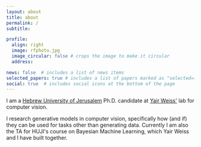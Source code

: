 ```yaml
---
layout: about
title: about
permalink: /
subtitle: 

profile:
  align: right
  image: rfphoto.jpg
  image_circular: false # crops the image to make it circular
  address: 

news: false  # includes a list of news items
selected_papers: true # includes a list of papers marked as "selected={true}"
social: true  # includes social icons at the bottom of the page
---
```


I am a [Hebrew University of Jerusalem](https://www.cs.huji.ac.il/) Ph.D. candidate at [Yair Weiss'](https://www.cs.huji.ac.il/~yweiss/) lab for computer vision.

I research generative models in computer vision, specifically how (and if) they can be used for tasks other than generating data. Currently I am also the TA for HUJI's course on Bayesian Machine Learning, which Yair Weiss and I have built together.

<!-- Write your biography here. Tell the world about yourself. Link to your favorite [subreddit](http://reddit.com). You can put a picture in, too. The code is already in, just name your picture `prof_pic.jpg` and put it in the `img/` folder.

Put your address / P.O. box / other info right below your picture. You can also disable any these elements by editing `profile` property of the YAML header of your `_pages/about.md`. Edit `_bibliography/papers.bib` and Jekyll will render your [publications page](/al-folio/publications/) automatically.

Link to your social media connections, too. This theme is set up to use [Font Awesome icons](http://fortawesome.github.io/Font-Awesome/) and [Academicons](https://jpswalsh.github.io/academicons/), like the ones below. Add your Facebook, Twitter, LinkedIn, Google Scholar, or just disable all of them.
 -->
